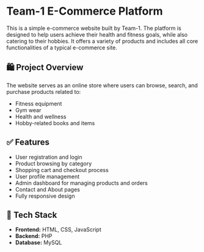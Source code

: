 
# Team-1 E-Commerce Platform

This is a simple e-commerce website built by Team-1. The platform is designed to help users achieve their health and fitness goals, while also catering to their hobbies. It offers a variety of products and includes all core functionalities of a typical e-commerce site.

## 🛍️ Project Overview

The website serves as an online store where users can browse, search, and purchase products related to:

- Fitness equipment
- Gym wear
- Health and wellness
- Hobby-related books and items

## ✅ Features

- User registration and login
- Product browsing by category
- Shopping cart and checkout process
- User profile management
- Admin dashboard for managing products and orders
- Contact and About pages
- Fully responsive design

## 🧰 Tech Stack

- **Frontend:** HTML, CSS, JavaScript
- **Backend:** PHP
- **Database:** MySQL

